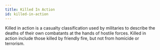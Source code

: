 ```yaml
---
title: Killed In Action
id: killed-in-action
---
```


Killed in action is a casualty classification used by militaries to describe the deaths of their own combatants at the hands of hostile forces. Killed in action include those killed by friendly fire, but not from homicide or terrorism.
